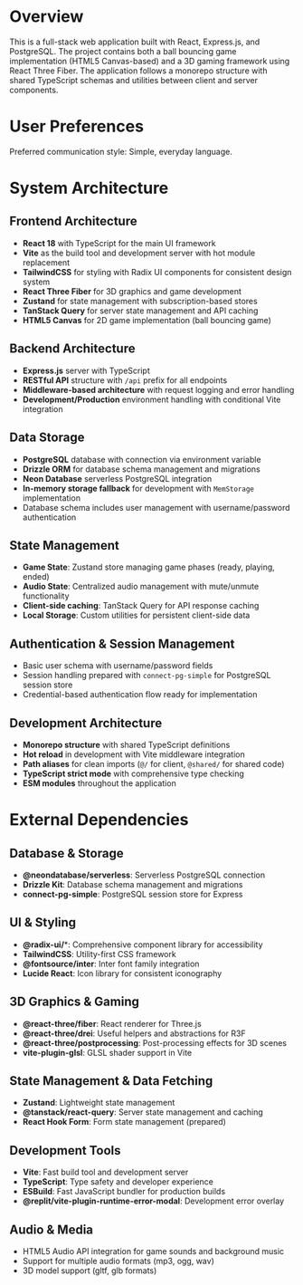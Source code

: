 # Overview

This is a full-stack web application built with React, Express.js, and PostgreSQL. The project contains both a ball bouncing game implementation (HTML5 Canvas-based) and a 3D gaming framework using React Three Fiber. The application follows a monorepo structure with shared TypeScript schemas and utilities between client and server components.

# User Preferences

Preferred communication style: Simple, everyday language.

# System Architecture

## Frontend Architecture
- **React 18** with TypeScript for the main UI framework
- **Vite** as the build tool and development server with hot module replacement
- **TailwindCSS** for styling with Radix UI components for consistent design system
- **React Three Fiber** for 3D graphics and game development
- **Zustand** for state management with subscription-based stores
- **TanStack Query** for server state management and API caching
- **HTML5 Canvas** for 2D game implementation (ball bouncing game)

## Backend Architecture
- **Express.js** server with TypeScript
- **RESTful API** structure with `/api` prefix for all endpoints
- **Middleware-based architecture** with request logging and error handling
- **Development/Production** environment handling with conditional Vite integration

## Data Storage
- **PostgreSQL** database with connection via environment variable
- **Drizzle ORM** for database schema management and migrations
- **Neon Database** serverless PostgreSQL integration
- **In-memory storage fallback** for development with `MemStorage` implementation
- Database schema includes user management with username/password authentication

## State Management
- **Game State**: Zustand store managing game phases (ready, playing, ended)
- **Audio State**: Centralized audio management with mute/unmute functionality
- **Client-side caching**: TanStack Query for API response caching
- **Local Storage**: Custom utilities for persistent client-side data

## Authentication & Session Management
- Basic user schema with username/password fields
- Session handling prepared with `connect-pg-simple` for PostgreSQL session store
- Credential-based authentication flow ready for implementation

## Development Architecture
- **Monorepo structure** with shared TypeScript definitions
- **Hot reload** in development with Vite middleware integration
- **Path aliases** for clean imports (`@/` for client, `@shared/` for shared code)
- **TypeScript strict mode** with comprehensive type checking
- **ESM modules** throughout the application

# External Dependencies

## Database & Storage
- **@neondatabase/serverless**: Serverless PostgreSQL connection
- **Drizzle Kit**: Database schema management and migrations
- **connect-pg-simple**: PostgreSQL session store for Express

## UI & Styling
- **@radix-ui/***: Comprehensive component library for accessibility
- **TailwindCSS**: Utility-first CSS framework
- **@fontsource/inter**: Inter font family integration
- **Lucide React**: Icon library for consistent iconography

## 3D Graphics & Gaming
- **@react-three/fiber**: React renderer for Three.js
- **@react-three/drei**: Useful helpers and abstractions for R3F
- **@react-three/postprocessing**: Post-processing effects for 3D scenes
- **vite-plugin-glsl**: GLSL shader support in Vite

## State Management & Data Fetching
- **Zustand**: Lightweight state management
- **@tanstack/react-query**: Server state management and caching
- **React Hook Form**: Form state management (prepared)

## Development Tools
- **Vite**: Fast build tool and development server
- **TypeScript**: Type safety and developer experience
- **ESBuild**: Fast JavaScript bundler for production builds
- **@replit/vite-plugin-runtime-error-modal**: Development error overlay

## Audio & Media
- HTML5 Audio API integration for game sounds and background music
- Support for multiple audio formats (mp3, ogg, wav)
- 3D model support (gltf, glb formats)